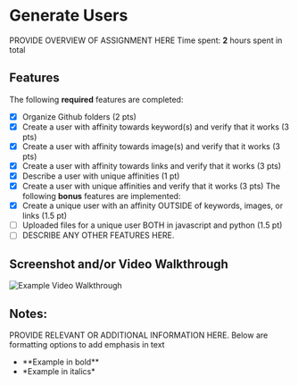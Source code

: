 # Generate Users
PROVIDE OVERVIEW OF ASSIGNMENT HERE
Time spent: **2** hours spent in total
## Features
The following **required** features are completed:
- [X] Organize Github folders (2 pts)
- [X] Create a user with affinity towards keyword(s) and verify that it works (3
pts)
- [X] Create a user with affinity towards image(s) and verify that it works (3 pts)
- [X] Create a user with affinity towards links and verify that it works (3 pts)
- [X] Describe a user with unique affinities (1 pt)
- [X] Create a user with unique affinities and verify that it works (3 pts)
The following **bonus** features are implemented:
- [X] Create a unique user with an affinity OUTSIDE of keywords, images, or links
(1.5 pt)
- [ ] Uploaded files for a unique user BOTH in javascript and python (1.5 pt)
- [ ] DESCRIBE ANY OTHER FEATURES HERE.
## Screenshot and/or Video Walkthrough
<img src="https://imgur.com/gallery/4rAXx5x" title='Example Video Walkthrough'
width='' alt='Example Video Walkthrough' />
## Notes:
PROVIDE RELEVANT OR ADDITIONAL INFORMATION HERE. Below are formatting options to
add emphasis in text
<ul>
<li>**Example in bold**</li>
<li>*Example in italics*</li>
</ul>